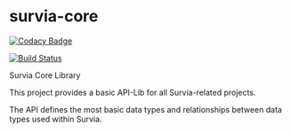 # survia-core

[![Codacy Badge](https://api.codacy.com/project/badge/Grade/d8231f6db13c471fba724b8a4db9cf13)](https://app.codacy.com/gh/martinvidec/survia-core?utm_source=github.com&utm_medium=referral&utm_content=martinvidec/survia-core&utm_campaign=Badge_Grade)

[![Build Status](https://travis-ci.com/martinvidec/survia-core.svg?branch=main)](https://travis-ci.com/martinvidec/survia-core)

Survia Core Library

This project provides a basic API-Lib for all Survia-related projects.

The API defines the most basic data types and relationships between data types used within Survia.
